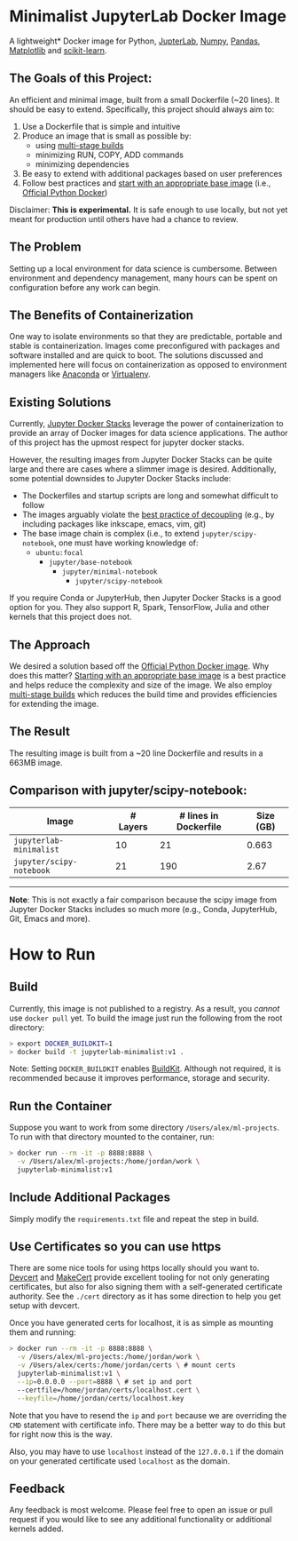 # Minimalist JupyterLab Docker Image

A lightweight* Docker image for Python, [JupterLab](https://jupyterlab.readthedocs.io), [Numpy](https://numpy.org/), [Pandas](https://pandas.pydata.org/), [Matplotlib](https://matplotlib.org/) and [scikit-learn](https://scikit-learn.org/stable/).

## The Goals of this Project:

An efficient and minimal image, built from a small Dockerfile (~20 lines). It should be easy to extend. Specifically, this project should always aim to:

1. Use a Dockerfile that is simple and intuitive
2. Produce an image that is small as possible by:
    - using [multi-stage builds](https://docs.docker.com/develop/develop-images/dockerfile_best-practices/#use-multi-stage-builds)
    - minimizing RUN, COPY, ADD commands
    - minimizing dependencies
4. Be easy to extend with additional packages based on user preferences
5. Follow best practices and [start with an appropriate base image](https://docs.docker.com/develop/dev-best-practices/#how-to-keep-your-images-small) (i.e., [Official Python Docker](https://hub.docker.com/_/python))

Disclaimer: **This is experimental.**  It is safe enough to use locally, but not yet meant for production until others have had a chance to review.

## The Problem

Setting up a local environment for data science is cumbersome. Between environment and dependency management, many hours can be spent on configuration before any work can begin.

## The Benefits of Containerization

One way to isolate environments so that they are predictable, portable and stable is containerization. Images come preconfigured with packages and software installed and are quick to boot. The solutions discussed and implemented here will focus on containerization as opposed to environment managers like [Anaconda](https://www.anaconda.com/) or [Virtualenv](https://virtualenv.pypa.io/en/latest/#).

## Existing Solutions

Currently, [Jupyter Docker Stacks](https://jupyter-docker-stacks.readthedocs.io/en/latest/) leverage the power of containerization to provide an array of Docker images for data science applications. The author of this project has the upmost respect for jupyter docker stacks.

However, the resulting images from Jupyter Docker Stacks can be quite large and there are cases where a slimmer image is desired. Additionally, some potential downsides to Jupyter Docker Stacks include:
  
  - The Dockerfiles and startup scripts are long and somewhat difficult to follow
  - The images arguably violate the [best practice of decoupling](https://docs.docker.com/develop/develop-images/dockerfile_best-practices/#decouple-applications) (e.g., by including packages like inkscape, emacs, vim, git)
  - The base image chain is complex (i.e., to extend `jupyter/scipy-notebook`, one must have working knowledge of:
    - `ubuntu:focal` 
      - `jupyter/base-notebook`
        - `jupyter/minimal-notebook`
          - `jupyter/scipy-notebook`

If you require Conda or JupyterHub, then Jupyter Docker Stacks is a good option for you. They also support R, Spark, TensorFlow, Julia and other kernels that this project does not.

## The Approach

We desired a solution based off the [Official Python Docker image](https://hub.docker.com/_/python). Why does this matter? [Starting with an appropriate base image](https://docs.docker.com/develop/dev-best-practices/#how-to-keep-your-images-small) is a best practice and helps reduce the complexity and size of the image. We also employ [multi-stage builds](https://docs.docker.com/develop/develop-images/dockerfile_best-practices/#use-multi-stage-builds) which reduces the build time and provides efficiencies for extending the image.

## The Result

The resulting image is built from a ~20 line Dockerfile and results in a 663MB image.

## Comparison with jupyter/scipy-notebook:

| Image  | # Layers | # lines in Dockerfile | Size (GB) | 
|---|---|---|---|
| `jupyterlab-minimalist`  | 10  | 21 | 0.663 |
| `jupyter/scipy-notebook`  | 21  | 190 | 2.67 |

---

**Note**: This is not exactly a fair comparison because the scipy image from Jupyter Docker Stacks includes so much more (e.g., Conda, JupyterHub, Git, Emacs and more).

# How to Run

## Build

Currently, this image is not published to a registry. As a result, you *cannot* use `docker pull` yet. To build the image just run the following from the root directory:

```bash
> export DOCKER_BUILDKIT=1
> docker build -t jupyterlab-minimalist:v1 .
```
Note: Setting `DOCKER_BUILDKIT` enables [BuildKit](https://docs.docker.com/develop/develop-images/build_enhancements/). Although not required, it is recommended because it improves performance, storage and security. 

## Run the Container

Suppose you want to work from some directory `/Users/alex/ml-projects`. To run with that directory mounted to the container, run:

```bash
> docker run --rm -it -p 8888:8888 \
  -v /Users/alex/ml-projects:/home/jordan/work \
  jupyterlab-minimalist:v1
```

## Include Additional Packages

Simply modify the `requirements.txt` file and repeat the step in build.

## Use Certificates so you can use https

There are some nice tools for using https locally should you want to. [Devcert](https://github.com/davewasmer/devcert) and [MakeCert](https://github.com/FiloSottile/mkcert) provide excellent tooling for not only generating certificates, but also for also signing them with a self-generated certificate authority. See the `./cert` directory as it has some direction to help you get setup with devcert.

Once you have generated certs for localhost, it is as simple as mounting them and running:

```bash
> docker run --rm -it -p 8888:8888 \
  -v /Users/alex/ml-projects:/home/jordan/work \
  -v /Users/alex/certs:/home/jordan/certs \ # mount certs
  jupyterlab-minimalist:v1 \
  --ip=0.0.0.0 --port=8888 \ # set ip and port
  --certfile=/home/jordan/certs/localhost.cert \
  --keyfile=/home/jordan/certs/localhost.key
```

Note that you have to resend the `ip` and `port` because we are overriding the `CMD` statement with certificate info. There may be a better way to do this but for right now this is the way.

Also, you may have to use `localhost` instead of the `127.0.0.1` if the domain on your generated certificate used `localhost` as the domain.

## Feedback

Any feedback is most welcome. Please feel free to open an issue or pull request if you would like to see any additional functionality or additional kernels added.